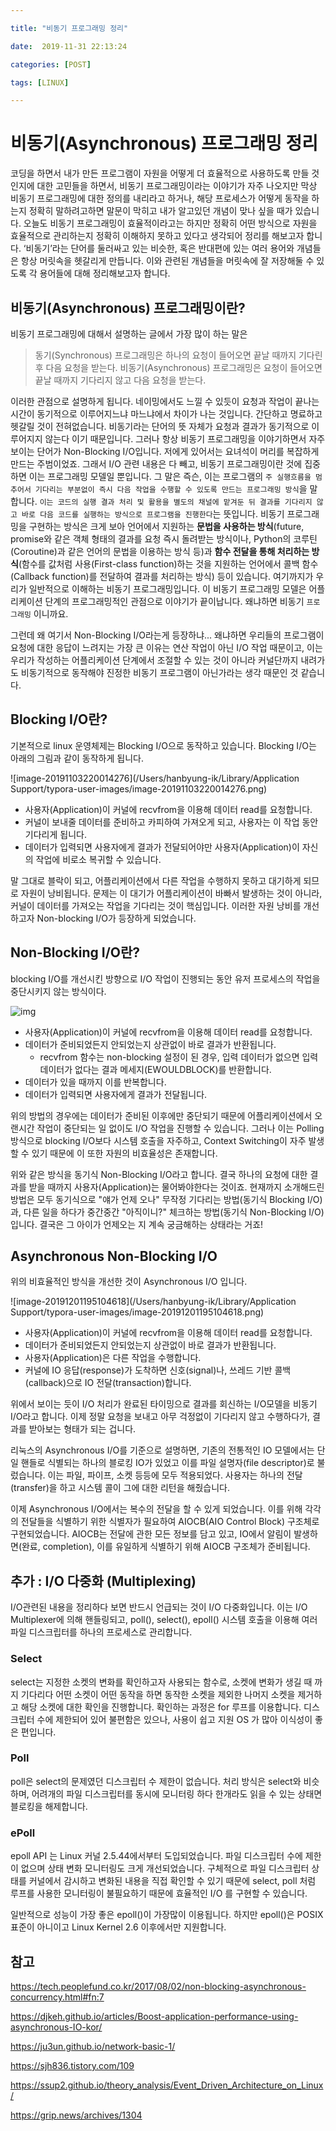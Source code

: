 ```yaml
---

title: "비동기 프로그래밍 정리"

date:  2019-11-31 22:13:24

categories: [POST]

tags: [LINUX]

---
```


# 비동기(Asynchronous) 프로그래밍 정리

코딩을 하면서 내가 만든 프로그램이 자원을 어떻게 더 효율적으로 사용하도록 만들 것인지에 대한 고민들을 하면서, 비동기 프로그래밍이라는 이야기가 자주 나오지만 막상 비동기 프로그래밍에 대한 정의를 내리라고 하거나, 해당 프로세스가 어떻게 동작을 하는지 정확히 말하려고하면 말문이 막히고 내가 알고있던 개념이 맞나 싶을 때가 있습니다. 오늘도 비동기 프로그래밍이 효율적이라고는 하지만 정확히 어떤 방식으로 자원을 효율적으로 관리하는지 정확히 이해하지 못하고 있다고 생각되어 정리를 해보고자 합니다. ‘비동기’라는 단어를 둘러싸고 있는 비슷한, 혹은 반대편에 있는 여러 용어와 개념들은 항상 머릿속을 헷갈리게 만듭니다. 이와 관련된 개념들을 머릿속에 잘 저장해둘 수 있도록 각 용어들에 대해 정리해보고자 합니다.

## 비동기(Asynchronous) 프로그래밍이란?

비동기 프로그래밍에 대해서 설명하는 글에서 가장 많이 하는 말은

> 동기(Synchronous) 프로그래밍은 하나의 요청이 들어오면 끝날 때까지 기다린 후 다음 요청을 받는다.
> 비동기(Asynchronous) 프로그래밍은 요청이 들어오면 끝날 때까지 기다리지 않고 다음 요청을 받는다.

이러한 관점으로 설명하게 됩니다. 네이밍에서도 느낄 수 있듯이 요청과 작업이 끝나는 시간이 동기적으로 이루어지느냐 마느냐에서 차이가 나는 것입니다. 간단하고 명료하고 헷갈릴 것이 전혀없습니다. 비동기라는 단어의 뜻 자체가 요청과 결과가 동기적으로 이루어지지 않는다 이기 때문입니다. 그러나 항상 비동기 프로그래밍을 이야기하면서 자주 보이는 단어가 Non-Blocking I/O입니다. 저에게 있어서는 요녀석이 머리를 복잡하게 만드는 주범이었죠. 그래서 I/O 관련 내용은 다 빼고, 비동기 프로그래밍이란 것에 집중하면 이는 프로그래밍 모델일 뿐입니다. 그 말은 즉슨, 이는 프로그램의 `주 실행흐름을 멈추어서 기다리는 부분없이 즉시 다음 작업을 수행할 수 있도록 만드는 프로그래밍 방식`을 말합니다. `이는 코드의 실행 결과 처리 및 활용을 별도의 채널에 맡겨둔 뒤 결과를 기다리지 않고 바로 다음 코드를 실행하는 방식으로 프로그램을 진행한다`는 뜻입니다. 비동기 프로그래밍을 구현하는 방식은 크게 보아 언어에서 지원하는 **문법을 사용하는 방식**(future, promise와 같은 객체 형태의 결과를 요청 즉시 돌려받는 방식이나, Python의 코루틴(Coroutine)과 같은 언어의 문법을 이용하는 방식 등)과 **함수 전달을 통해 처리하는 방식**(함수를 값처럼 사용(First-class function)하는 것을 지원하는 언어에서 콜백 함수(Callback function)를 전달하여 결과를 처리하는 방식) 등이 있습니다. 여기까지가 우리가 일반적으로 이해하는 비동기 프로그래밍입니다. 이 비동기 프로그래밍 모델은 어플리케이션 단계의 프로그래밍적인 관점으로 이야기가 끝이납니다. 왜냐하면 비동기 `프로그래밍` 이니까요. 

그런데 왜 여기서 Non-Blocking I/O라는게 등장하냐... 왜냐하면 우리들의 프로그램이 요청에 대한 응답이 느려지는 가장 큰 이유는 연산 작업이 아닌 I/O 작업 때문이고, 이는 우리가 작성하는 어플리케이션 단계에서 조절할 수 있는 것이 아니라 커널단까지 내려가도 비동기적으로 동작해야 진정한 비동기 프로그램이 아닌가라는 생각 때문인 것 같습니다.

## Blocking I/O란?

 기본적으로 linux 운영체제는 Blocking I/O으로 동작하고 있습니다. Blocking I/O는 아래의 그림과 같이 동작하게 됩니다.

![image-20191103220014276](/Users/hanbyung-ik/Library/Application Support/typora-user-images/image-20191103220014276.png)

* 사용자(Application)이 커널에 recvfrom을 이용해 데이터 read를 요청합니다. 
* 커널이 보내줄 데이터를 준비하고 카피하여 가져오게 되고, 사용자는 이 작업 동안 기다리게 됩니다.
* 데이터가 입력되면 사용자에게 결과가 전달되어야만 사용자(Application)이 자신의 작업에 비로소 복귀할 수 있습니다.

말 그대로 블락이 되고, 어플리케이션에서 다른 작업을 수행하지 못하고 대기하게 되므로 자원이 낭비됩니다. 문제는 이 대기가 어플리케이션이 바빠서 발생하는 것이 아니라, 커널이 데이터를 가져오는 작업을 기다리는 것이 핵심입니다. 이러한 자원 낭비를 개선하고자 Non-blocking I/O가 등장하게 되었습니다. 

## Non-Blocking I/O란?

blocking I/O를 개선시킨 방향으로 I/O 작업이 진행되는 동안 유저 프로세스의 작업을 중단시키지 않는 방식이다.

![img](https://user-images.githubusercontent.com/41428527/51266324-4e721e00-19fe-11e9-900a-809ff39e40c1.png)

* 사용자(Application)이 커널에 recvfrom을 이용해 데이터 read를 요청합니다. 
* 데이터가 준비되었든지 안되었는지 상관없이 바로 결과가 반환됩니다.
  * recvfrom 함수는 non-blocking 설정이 된 경우, 입력 데이터가 없으면 입력 데이터가 없다는 결과 메세지(EWOULDBLOCK)를 반환합니다.
* 데이터가 있을 때까지 이를 반복합니다.
* 데이터가 입력되면 사용자에게 결과가 전달됩니다.

위의 방법의 경우에는 데이터가 준비된 이후에만 중단되기 때문에 어플리케이션에서 오랜시간 작업이 중단되는 일 없이도 I/O 작업을 진행할 수 있습니다. 그러나 이는 Polling 방식으로 blocking I/O보다 시스템 호출을 자주하고, Context Switching이 자주 발생할 수 있기 때문에 이 또한 자원의 비효율성은 존재합니다. 

위와 같은 방식을 동기식 Non-Blocking I/O라고 합니다. 결국 하나의 요청에 대한 결과를 받을 때까지 사용자(Application)는 물어봐야한다는 것이죠. 현재까지 소개해드린 방법은 모두 동기식으로 "얘가 언제 오나" 무작정 기다리는 방법(동기식 Blocking I/O)과, 다른 일을 하다가 중간중간 "아직이니?" 체크하는 방법(동기식 Non-Blocking I/O)입니다. 결국은 그 아이가 언제오는 지 계속 궁금해하는 상태라는 거죠!

## Asynchronous Non-Blocking I/O

위의 비효율적인 방식을 개선한 것이 Asynchronous I/O 입니다. 

![image-20191201195104618](/Users/hanbyung-ik/Library/Application Support/typora-user-images/image-20191201195104618.png)

* 사용자(Application)이 커널에 recvfrom을 이용해 데이터 read를 요청합니다. 
* 데이터가 준비되었든지 안되었는지 상관없이 바로 결과가 반환됩니다.
* 사용자(Application)은 다른 작업을 수행합니다.
* 커널에 IO 응답(response)가 도착하면 신호(signal)나, 쓰레드 기반 콜백(callback)으로 IO 전달(transaction)합니다.

위에서 보이는 듯이 I/O 처리가 완료된 타이밍으로 결과를 회신하는 I/O모델을 비동기 I/O라고 합니다. 이제 정말 요청을 보내고 아무 걱정없이 기다리지 않고 수행하다가, 결과를 받아보는 형태가 되는 겁니다. 

리눅스의  Asynchronous I/O를 기준으로 설명하면, 기존의 전통적인 IO 모델에서는 단일 핸들로 식별되는 하나의 블로킹 IO가 있었고 이를 파일 설명자(file descriptor)로 불렀습니다. 이는 파일, 파이프, 소켓 등등에 모두 적용되었다. 사용자는 하나의 전달(transfer)을 하고 시스템 콜이 그에 대한 리턴을 해줬습니다.

이제 Asynchronous I/O에서는 복수의 전달을 할 수 있게 되었습니다. 이를 위해 각각의 전달들을 식별하기 위한 식별자가 필요하여 AIOCB(AIO Control Block) 구조체로 구현되었습니다. AIOCB는 전달에 관한 모든 정보를 담고 있고, IO에서 알림이 발생하면(완료, completion), 이를 유일하게 식별하기 위해 AIOCB 구조체가 준비됩니다.

## 추가 :  I/O 다중화 (Multiplexing)

I/O관련된 내용을 정리하다 보면 반드시 언급되는 것이 I/O 다중화입니다. 이는 I/O Multiplexer에 의해 핸들링되고, poll(), select(), epoll() 시스템 호출을 이용해 여러 파일 디스크립터를 하나의 프로세스로 관리합니다. 

### Select

select는 지정한 소켓의 변화를 확인하고자 사용되는 함수로, 소켓에 변화가 생길 때 까지 기다리다 어떤 소켓이 어떤 동작을 하면 동작한 소켓을 제외한 나머지 소켓을 제거하고 해당 소켓에 대한 확인을 진행합니다. 확인하는 과정은 for 루프를 이용합니다. 디스크립터 수에 제한되어 있어 불편함은 있으나, 사용이 쉽고 지원 OS 가 많아 이식성이 좋은 편입니다. 

### Poll

poll은 select의 문제였던 디스크립터 수 제한이 없습니다. 처리 방식은 select와 비슷하며, 어려개의 파일 디스크립터를 동시에 모니터링 하다 한개라도 읽을 수 있는 상태면 블로킹을 해제합니다. 

### ePoll

epoll API 는 Linux 커널 2.5.44에서부터 도입되었습니다. 파일 디스크립터 수에 제한이 없으며 상태 변화 모니터링도 크게 개선되었습니다. 구체적으로 파일 디스크립터 상태를 커널에서 감시하고 변화된 내용을 직접 확인할 수 있기 때문에 select, poll 처럼 루프를 사용한 모니터링이 불필요하기 때문에 효율적인 I/O 를 구현할 수 있습니다.

일반적으로 성능이 가장 좋은 epoll()이 가장많이 이용됩니다. 하지만 epoll()은 POSIX 표준이 아니이고 Linux Kernel 2.6 이후에서만 지원합니다.

## 참고

https://tech.peoplefund.co.kr/2017/08/02/non-blocking-asynchronous-concurrency.html#fn:7

https://djkeh.github.io/articles/Boost-application-performance-using-asynchronous-IO-kor/

https://ju3un.github.io/network-basic-1/

https://sjh836.tistory.com/109

https://ssup2.github.io/theory_analysis/Event_Driven_Architecture_on_Linux/

https://grip.news/archives/1304
